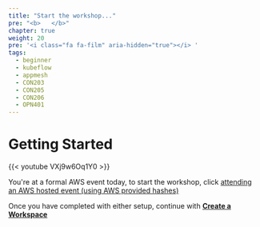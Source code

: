 ```yaml
---
title: "Start the workshop..."
pre: "<b>   </b>"
chapter: true
weight: 20
pre: '<i class="fa fa-film" aria-hidden="true"></i> '
tags:
  - beginner
  - kubeflow
  - appmesh
  - CON203
  - CON205
  - CON206
  - OPN401
---
```


# Getting Started

{{< youtube VXj9w6Oq1Y0 >}}


You're at a formal AWS event today, to start the workshop, click [attending an AWS hosted event (using AWS provided hashes)](aws_event/)

Once you have completed with either setup, continue with [**Create a Workspace**](/020_prerequisites/workspace/)
